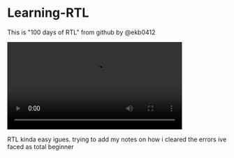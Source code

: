 # Learning-RTL
This is "100 days of RTL" from github by @ekb0412




<video src="https://github.com/user-attachments/assets/feafbc8e-f729-4476-a77f-3b36b1285e41" width="400" controls></video>



RTL kinda easy igues. trying to add my notes on how i cleared the errors ive faced as total beginner

